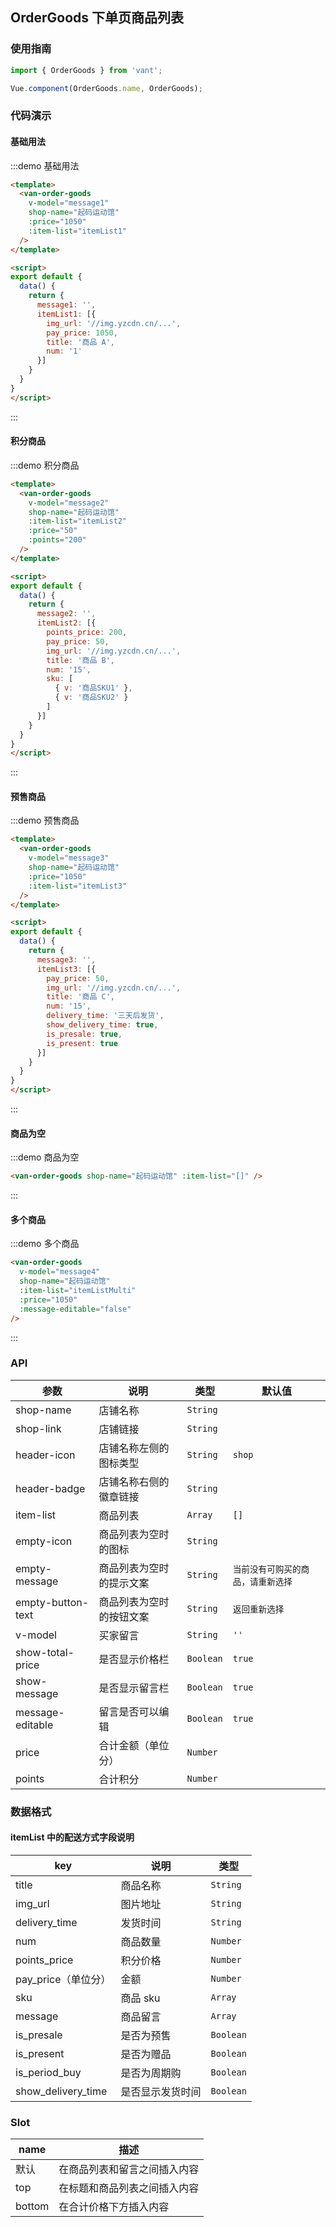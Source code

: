 ## OrderGoods 下单页商品列表

<script>

const item1 = {
  img_url: '//img.yzcdn.cn/upload_files/2017/07/02/af5b9f44deaeb68000d7e4a711160c53.jpg',
  pay_price: 1050,
  title: '商品 A',
  num: '1'
};

const item2 = {
  points_price: 200,
  pay_price: 50,
  img_url: '//img.yzcdn.cn/upload_files/2017/07/02/e89d56cd92ad8ce3b9d8e1babc3758b6.jpg',
  title: '商品 B',
  num: '15',
  sku: [{ v: '商品SKU1' }, { v: '商品SKU2' }]
}

const item3 = {
  pay_price: 50,
  img_url: '//img.yzcdn.cn/upload_files/2017/07/02/e89d56cd92ad8ce3b9d8e1babc3758b6.jpg',
  title: '商品 C',
  num: '15',
  is_presale: true,
  delivery_time: '三天后发货',
  show_delivery_time: true,
  is_presale: true,
  is_present: true,
  message: {
    '留言1': '留言1内容',
    '留言2': 'https://img.yzcdn.cn/upload_files/2017/07/02/e89d56cd92ad8ce3b9d8e1babc3758b6.jpg'
  }
};

export default {
  data() {
    return {
      itemList1: [item1],
      itemList2: [item2],
      itemList3: [item3],
      itemListMulti: [item1, item2, item3],
      emptyItemList: [],
      message1: '',
      message2: '',
      message3: '',
      message4: ''
    }
  }
}
</script>

### 使用指南
``` javascript
import { OrderGoods } from 'vant';

Vue.component(OrderGoods.name, OrderGoods);
```

### 代码演示

#### 基础用法

:::demo 基础用法
```html
<template>
  <van-order-goods
    v-model="message1"
    shop-name="起码运动馆"
    :price="1050"
    :item-list="itemList1"
  />
</template>

<script>
export default {
  data() {
    return {
      message1: '',
      itemList1: [{
        img_url: '//img.yzcdn.cn/...',
        pay_price: 1050,
        title: '商品 A',
        num: '1'
      }]
    }
  }
}
</script>
```
:::

#### 积分商品

:::demo 积分商品
```html
<template>
  <van-order-goods
    v-model="message2"
    shop-name="起码运动馆"
    :item-list="itemList2"
    :price="50"
    :points="200"
  />
</template>

<script>
export default {
  data() {
    return {
      message2: '',
      itemList2: [{
        points_price: 200,
        pay_price: 50,
        img_url: '//img.yzcdn.cn/...',
        title: '商品 B',
        num: '15',
        sku: [
          { v: '商品SKU1' },
          { v: '商品SKU2' }
        ]
      }]
    }
  }
}
</script>
```
:::

#### 预售商品

:::demo 预售商品
```html
<template>
  <van-order-goods
    v-model="message3"
    shop-name="起码运动馆"
    :price="1050"
    :item-list="itemList3"
  />
</template>

<script>
export default {
  data() {
    return {
      message3: '',
      itemList3: [{
        pay_price: 50,
        img_url: '//img.yzcdn.cn/...',
        title: '商品 C',
        num: '15',
        delivery_time: '三天后发货',
        show_delivery_time: true,
        is_presale: true,
        is_present: true
      }]
    }
  }
}
</script>
```
:::

#### 商品为空

:::demo 商品为空
```html
<van-order-goods shop-name="起码运动馆" :item-list="[]" />
```
:::

#### 多个商品

:::demo 多个商品
```html
<van-order-goods
  v-model="message4"
  shop-name="起码运动馆"
  :item-list="itemListMulti"
  :price="1050"
  :message-editable="false"
/>
```
:::

### API

| 参数       | 说明      | 类型       | 默认值       |
|-----------|-----------|-----------|-------------|
| shop-name | 店铺名称 |  `String` |  |
| shop-link | 店铺链接 |  `String` |  |
| header-icon | 店铺名称左侧的图标类型 |  `String` | `shop` |
| header-badge | 店铺名称右侧的徽章链接 |  `String` | |
| item-list | 商品列表 |  `Array` | `[]` |
| empty-icon | 商品列表为空时的图标 |  `String` | |
| empty-message | 商品列表为空时的提示文案 |  `String` | `当前没有可购买的商品，请重新选择` |
| empty-button-text | 商品列表为空时的按钮文案 |  `String` | `返回重新选择` |
| v-model | 买家留言 |  `String` | `''` |
| show-total-price | 是否显示价格栏 |  `Boolean` | `true` |
| show-message | 是否显示留言栏 |  `Boolean` | `true` |
| message-editable | 留言是否可以编辑 |  `Boolean` | `true` |
| price | 合计金额（单位分） |  `Number` |  |
| points | 合计积分 |  `Number` |  |

### 数据格式
#### itemList 中的配送方式字段说明
| key       | 说明      | 类型       |
|-----------|-----------|-----------|
| title | 商品名称 | `String` |
| img_url | 图片地址 | `String` |
| delivery_time | 发货时间 | `String` |
| num | 商品数量 | `Number` |
| points_price | 积分价格 | `Number` |
| pay_price（单位分） | 金额 | `Number` |
| sku | 商品 sku | `Array` |
| message | 商品留言 | `Array` |
| is_presale | 是否为预售 | `Boolean` |
| is_present | 是否为赠品 | `Boolean` |
| is_period_buy | 是否为周期购 | `Boolean` |
| show_delivery_time | 是否显示发货时间 | `Boolean` |

### Slot
| name       | 描述      |
|-----------|-----------|
| 默认 | 在商品列表和留言之间插入内容 |
| top | 在标题和商品列表之间插入内容 |
| bottom | 在合计价格下方插入内容 |
